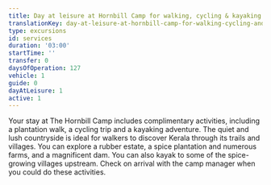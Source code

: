 ```yaml
---
title: Day at leisure at Hornbill Camp for walking, cycling & kayaking
translationKey: day-at-leisure-at-hornbill-camp-for-walking-cycling-and-kayaking
type: excursions
id: services
duration: '03:00'
startTime: ''
transfer: 0
daysOfOperation: 127
vehicle: 1
guide: 0
dayAtLeisure: 1
active: 1
---
```

Your stay at The Hornbill Camp includes complimentary activities, including a plantation walk, a cycling trip and a kayaking adventure. The quiet and lush countryside is ideal for walkers to discover Kerala through its trails and villages. You can explore a rubber estate, a spice plantation and numerous farms, and a magnificent dam. You can also kayak to some of the spice-growing villages upstream. Check on arrival with the camp manager when you could do these activities.